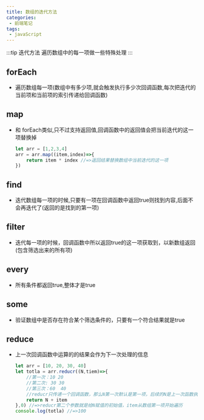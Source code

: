 ```yaml
---
title: 数组的迭代方法
categories:
 - 前端笔记
tags:
 - javaScript
---
```

:::tip 迭代方法
遍历数组中的每一项做一些特殊处理
:::

## forEach 
- 遍历数组每一项(数组中有多少项,就会触发执行多少次回调函数,每次把迭代的当前项和当前项的索引传递给回调函数)
## map 
- 和 forEach类似,只不过支持返回值,回调函数中的返回值会把当前迭代的这一项替换掉
    ``` js script
    let arr = [1,2,3,4]
    arr = arr.map((item,index)=>{
        return item * index //=>返回结果替换数组中当前迭代的这一项
    })
    ```
## find 
- 迭代数组每一项的时候,只要有一项在回调函数中返回true则找到内容,后面不会再迭代了(返回的是找到的第一项)
## filter 
- 迭代每一项的时候，回调函数中所以返回true的这一项获取到，以新数组返回(包含筛选出来的所有项)
## every 
- 所有条件都返回true,整体才是true
## some 
- 验证数组中是否存在符合某个筛选条件的，只要有一个符合结果就是true
## reduce 
- 上一次回调函数中运算的的结果会作为下一次处理的信息
    ``` js script 
    let arr = [10, 20, 30, 40]
    let totla = arr.reducr((N,tiem)=>{
        //第一次：10 20
        //第二次: 30 30
        //第三次：60  40
        //reducr只传递一个回调函数，那么N第一次默认是第一项，后续的N是上一次函数执行的结果
        return N + item
    },0) //=>reducr第二个参数就是给N赋值的初始值，item从数组第一项开始遍历
    console.log(totla) //=>100
    ```